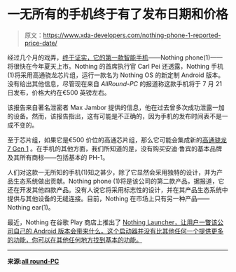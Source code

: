 # 一无所有的手机终于有了发布日期和价格

> 原文：<https://www.xda-developers.com/nothing-phone-1-reported-price-date/>

经过几个月的戏弄，[终于证实，它的第一款智能手机](https://www.xda-developers.com/nothing-phone-1-nothing-os-summer-launch/)——Nothing phone(1)——将很快在今年夏天上市。Nothing 的首席执行官 Carl Pei 还透露，Nothing 手机(1)将采用高通骁龙芯片组，运行一款名为 Nothing OS 的新定制 Android 版本。没有给出其他信息，尽管现在来自 *AllRound-PC* 的报道称这款手机将于 7 月 21 日发布，价格大约在€500 英镑左右。

该报告来自著名泄密者 Max Jambor 提供的信息，他在过去曾多次成功泄露一加的设备。然而，该报告指出，这有可能是不正确的，因为手机的发布时间表不是一成不变的。

至于芯片组，如果它是€500 价位的高通芯片组，那么它可能会集成新的[高通骁龙 7 Gen 1](https://www.xda-developers.com/qualcomm-snapdragon-7-gen-1/) 。在手机的其他方面，我们所知道的是，没有购买安迪·鲁宾的基本品牌及其所有商标——包括基本的 PH-1。

人们对这款一无所知的手机(1)知之甚少，除了它显然会采用独特的设计，并为产品生态系统做出贡献。Nothing phone (1)将是该公司的第二款产品，据报道，它还在开发其他四款产品。没有人说它将采用标志性的设计，并在其产品生态系统中提供与其他设备的无缝连接。目前，Nothing 在市场上只有另一种产品——Nothing ear(1)。

最近，Nothing 在谷歌 Play 商店上推出了 [Nothing Launcher，让用户一瞥该公司自己的 Android 版本会带来什么。这个启动器并没有比其他任何一个提供更多的功能，你可以在其他任何地方找到基本的功能。](https://www.xda-developers.com/nothing-launcher-beta-play-store/)

* * *

**来源:[all round-PC](https://www.allround-pc.com/news/2022/nothing-phone-1-smartphone-launch-21-juli-2022)**